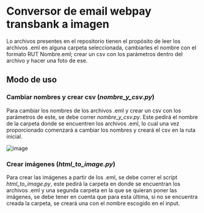 # Conversor de email webpay transbank a imagen

Lo archivos presentes en el repositorio tienen el propósito de leer los archivos .eml en alguna carpeta seleccionada, cambiarles el nombre con el formato RUT Nombre.eml; 
crear un csv con los parámetros dentro del archivo y hacer una foto de ese.

## Modo de uso 

### Cambiar nombres y crear csv (*nombre_y_csv.py*)

Para cambiar los nombres de los archivos .eml y crear un csv con los parámetros de este, se debe correr *nombre_y_csv.py*.
Este pedirá el nombre de la carpeta donde se encuentren los archivos .eml, lo cual una vez proporcionado comenzará a cambiar los nombres y 
creará el csv en la ruta inicial.

![image](https://github.com/user-attachments/assets/86bdb4da-e776-4398-a8ca-7e1a006951bd)

### Crear imágenes (*html_to_image.py*)

Para crear las imágenes a partir de los .eml, se debe correr el script *html_to_image.py*, este pedirá la carpeta en donde se encuentran los archivos .eml
y una segunda carpeta en la que se quieran poner las imágenes, se debe tener en cuenta que para esta última, si no se encuentra creada la carpeta, se creará una con el nombre escogido en el input.

